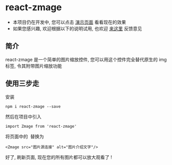 # react-zmage
- 本项目仍在开发中, 您可以点击 [演示页面](http://zmage.u2sk.com) 看看现在的效果
- 如果您感兴趣, 欢迎根据以下的说明试用, 也欢迎 [来这里](https://github.com/Caldis/react-zmage/issues) 反馈意见

## 简介

react-zmage 是一个简单的图片缩放控件, 您可以用这个控件完全替代原生的 img 标签, 令其附带图片缩放功能

## 使用三步走

安装
```
npm i react-zmage --save
```

然后在项目中引入
```
import Zmage from 'react-zmage'
```

将页面中的 <img/> 替换为 <Zmage/>
```
<Zmage src="图片源连接" alt="图片介绍文字"/>
```

好了, 刷新页面, 现在您的所有图片都可以放大观看了 !